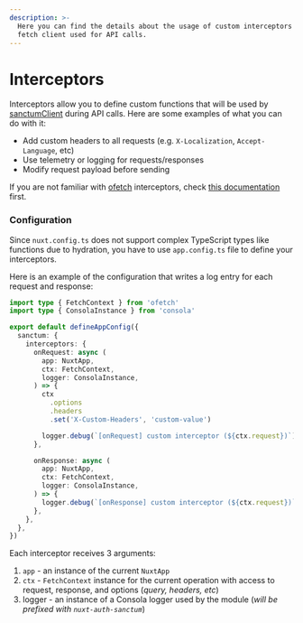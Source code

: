 ```yaml
---
description: >-
  Here you can find the details about the usage of custom interceptors for the
  fetch client used for API calls.
---
```


# Interceptors

Interceptors allow you to define custom functions that will be used by [sanctumClient](../composables/usesanctumclient.md) during API calls. Here are some examples of what you can do with it:

* Add custom headers to all requests (e.g. `X-Localization`, `Accept-Language`, etc)
* Use telemetry or logging for requests/responses
* Modify request payload before sending

If you are not familiar with [ofetch](https://github.com/unjs/ofetch) interceptors, check [this documentation](https://github.com/unjs/ofetch?tab=readme-ov-file#%EF%B8%8F-interceptors) first.

### Configuration

Since `nuxt.config.ts` does not support complex TypeScript types like functions due to hydration, you have to use `app.config.ts` file to define your interceptors.

Here is an example of the configuration that writes a log entry for each request and response:

```typescript [app.config.ts]
import type { FetchContext } from 'ofetch'
import type { ConsolaInstance } from 'consola'

export default defineAppConfig({
  sanctum: {
    interceptors: {
      onRequest: async (
        app: NuxtApp,
        ctx: FetchContext,
        logger: ConsolaInstance,
      ) => {
        ctx
          .options
          .headers
          .set('X-Custom-Headers', 'custom-value')

        logger.debug(`[onRequest] custom interceptor (${ctx.request})`)
      },

      onResponse: async (
        app: NuxtApp,
        ctx: FetchContext,
        logger: ConsolaInstance,
      ) => {
        logger.debug(`[onResponse] custom interceptor (${ctx.request})`)
      },
    },
  },
})
```

Each interceptor receives 3 arguments:

1. `app` - an instance of the current `NuxtApp`
2. `ctx` - `FetchContext` instance for the current operation with access to request, response, and options (_query, headers, etc_)
3. logger - an instance of a Consola logger used by the module (_will be prefixed with `nuxt-auth-sanctum`_)
